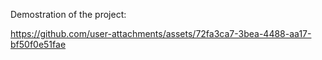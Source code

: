 Demostration of the project:

https://github.com/user-attachments/assets/72fa3ca7-3bea-4488-aa17-bf50f0e51fae

